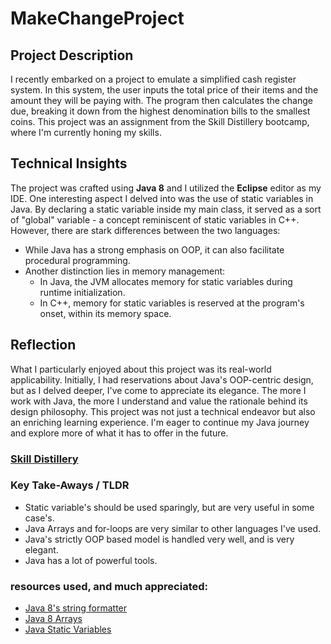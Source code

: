 # MakeChangeProject



## Project Description
I recently embarked on a project to emulate a simplified cash register system. In this system, the user inputs the total price of their items and the amount they will be paying with. The program then calculates the change due, breaking it down from the highest denomination bills to the smallest coins. This project was an assignment from the Skill Distillery bootcamp, where I'm currently honing my skills.

## Technical Insights
The project was crafted using **Java 8** and I utilized the **Eclipse** editor as my IDE. One interesting aspect I delved into was the use of static variables in Java. By declaring a static variable inside my main class, it served as a sort of "global" variable - a concept reminiscent of static variables in C++. However, there are stark differences between the two languages:
- While Java has a strong emphasis on OOP, it can also facilitate procedural programming.
- Another distinction lies in memory management: 
  - In Java, the JVM allocates memory for static variables during runtime initialization.
  - In C++, memory for static variables is reserved at the program's onset, within its memory space.

## Reflection
What I particularly enjoyed about this project was its real-world applicability. Initially, I had reservations about Java's OOP-centric design, but as I delved deeper, I've come to appreciate its elegance. The more I work with Java, the more I understand and value the rationale behind its design philosophy. This project was not just a technical endeavor but also an enriching learning experience. I'm eager to continue my Java journey and explore more of what it has to offer in the future.


### [Skill Distillery](https://skilldistillery.com/)

### Key Take-Aways / TLDR
  * Static variable's should be used sparingly, but are very useful in some case's.
  * Java Arrays and for-loops are very similar to other languages I've used.
  * Java's strictly OOP based model is handled very well, and is very elegant.
  * Java has a lot of powerful tools.

### resources used, and much appreciated:
  * [Java 8's string formatter](https://docs.oracle.com/javase/8/docs/api/java/lang/String.html#format-java.util.Locale-java.lang.String-java.lang.Object...-)
  * [Java 8 Arrays](https://docs.oracle.com/javase/8/docs/api/java/lang/reflect/Array.html)
  * [Java Static Variables](https://www.scaler.com/topics/java/static-variable-in-java/) 
    
